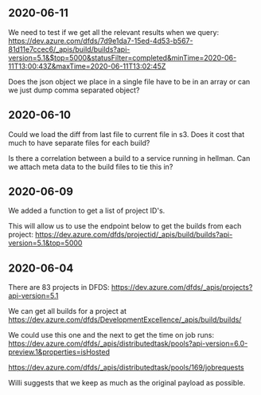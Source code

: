 ## 2020-06-11

We need to test if we get all the relevant results when we query:
https://dev.azure.com/dfds/7d9e1da7-15ed-4d53-b567-81d11e7ccec6/_apis/build/builds?api-version=5.1&$top=5000&statusFilter=completed&minTime=2020-06-11T13:00:43Z&maxTime=2020-06-11T13:02:45Z
  

Does the json object we place in a single file have to be in an array or can we just dump comma separated object?
## 2020-06-10

Could we load the diff from last file to current file in s3. 
Does it cost that much to have separate files for each build?

Is there a correlation between a build to a service running in hellman. Can we attach meta data to the build files to tie this in? 

## 2020-06-09

We added a function to get a list of project ID's.

This will allow us to use the endpoint below to get the builds from each project:
https://dev.azure.com/dfds/projectid/_apis/build/builds?api-version=5.1&top=5000

## 2020-06-04
There are 83 projects in DFDS: https://dev.azure.com/dfds/_apis/projects?api-version=5.1

We can get all builds for a project at https://dev.azure.com/dfds/DevelopmentExcellence/_apis/build/builds/


We could use this one and the next to get the time on job runs:
https://dev.azure.com/dfds/_apis/distributedtask/pools?api-version=6.0-preview.1&properties=isHosted

https://dev.azure.com/dfds/_apis/distributedtask/pools/169/jobrequests

Willi suggests that we keep as much as the original payload as possible.